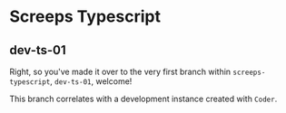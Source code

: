# Screeps Typescript

## dev-ts-01

Right, so you've made it over to the very first branch within `screeps-typescript`, `dev-ts-01`, welcome!

This branch correlates with a development instance created with `Coder`.

